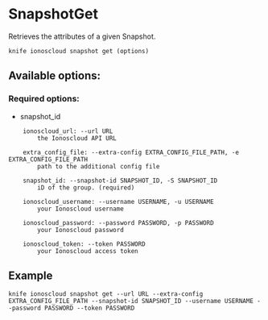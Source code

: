 # SnapshotGet

Retrieves the attributes of a given Snapshot.

```text
knife ionoscloud snapshot get (options)
```

## Available options:

### Required options:

* snapshot\_id

```text
    ionoscloud_url: --url URL
        the Ionoscloud API URL

    extra_config_file: --extra-config EXTRA_CONFIG_FILE_PATH, -e EXTRA_CONFIG_FILE_PATH
        path to the additional config file

    snapshot_id: --snapshot-id SNAPSHOT_ID, -S SNAPSHOT_ID
        iD of the group. (required)

    ionoscloud_username: --username USERNAME, -u USERNAME
        your Ionoscloud username

    ionoscloud_password: --password PASSWORD, -p PASSWORD
        your Ionoscloud password

    ionoscloud_token: --token PASSWORD
        your Ionoscloud access token

```
## Example

```text
knife ionoscloud snapshot get --url URL --extra-config EXTRA_CONFIG_FILE_PATH --snapshot-id SNAPSHOT_ID --username USERNAME --password PASSWORD --token PASSWORD
```
